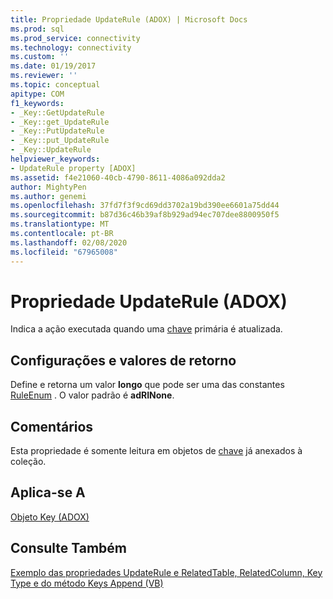 ```yaml
---
title: Propriedade UpdateRule (ADOX) | Microsoft Docs
ms.prod: sql
ms.prod_service: connectivity
ms.technology: connectivity
ms.custom: ''
ms.date: 01/19/2017
ms.reviewer: ''
ms.topic: conceptual
apitype: COM
f1_keywords:
- _Key::GetUpdateRule
- _Key::get_UpdateRule
- _Key::PutUpdateRule
- _Key::put_UpdateRule
- _Key::UpdateRule
helpviewer_keywords:
- UpdateRule property [ADOX]
ms.assetid: f4e21060-40cb-4790-8611-4086a092dda2
author: MightyPen
ms.author: genemi
ms.openlocfilehash: 37fd7f3f9cd69dd3702a19bd390ee6601a75dd44
ms.sourcegitcommit: b87d36c46b39af8b929ad94ec707dee8800950f5
ms.translationtype: MT
ms.contentlocale: pt-BR
ms.lasthandoff: 02/08/2020
ms.locfileid: "67965008"
---
```

# <a name="updaterule-property-adox"></a>Propriedade UpdateRule (ADOX)
Indica a ação executada quando uma [chave](../../../ado/reference/adox-api/key-object-adox.md) primária é atualizada.  
  
## <a name="settings-and-return-values"></a>Configurações e valores de retorno  
 Define e retorna um valor **longo** que pode ser uma das constantes [RuleEnum](../../../ado/reference/adox-api/ruleenum.md) . O valor padrão é **adRINone**.  
  
## <a name="remarks"></a>Comentários  
 Esta propriedade é somente leitura em objetos de [chave](../../../ado/reference/adox-api/key-object-adox.md) já anexados à coleção.  
  
## <a name="applies-to"></a>Aplica-se A  
 [Objeto Key (ADOX)](../../../ado/reference/adox-api/key-object-adox.md)  
  
## <a name="see-also"></a>Consulte Também  
 [Exemplo das propriedades UpdateRule e RelatedTable, RelatedColumn, Key Type e do método Keys Append (VB)](../../../ado/reference/adox-api/keys-append-method-key-type-relatedcolumn-relatedtable-example-vb.md)
